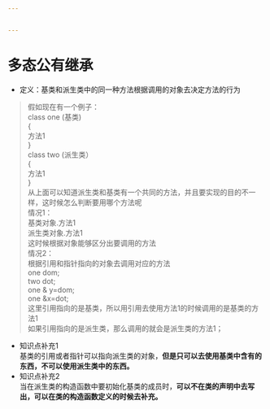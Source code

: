 ```yaml
---


---
```


<h1 id="多态公有继承"><span class="prefix"></span><span class="content">多态公有继承</span><span class="suffix"></span></h1>
<ul>
<li>定义：基类和派生类中的同一种方法根据调用的对象去决定方法的行为</li>
</ul>
<blockquote>
<p>假如现在有一个例子：<br>
class one (基类)<br>
{<br>
方法1<br>
}<br>
class two (派生类）<br>
{<br>
方法1<br>
}<br>
从上面可以知道派生类和基类有一个共同的方法，并且要实现的目的不一样，这时候怎么判断要用哪个方法呢<br>
情况1：<br>
基类对象.方法1<br>
派生类对象.方法1<br>
这时候根据对象能够区分出要调用的方法<br>
情况2：<br>
根据引用和指针指向的对象去调用对应的方法<br>
one dom;<br>
two dot;<br>
one &amp; y=dom;<br>
one  &amp;x=dot;<br>
这里引用指向的是基类，所以用引用去使用方法1的时候调用的是基类的方法1<br>
如果引用指向的是派生类，那么调用的就会是派生类的方法1；</p>
</blockquote>
<ul>
<li>知识点补充1<br>
基类的引用或者指针可以指向派生类的对象，<strong>但是只可以去使用基类中含有的东西，不可以使用派生类中的东西。</strong></li>
<li>知识点补充2<br>
当在派生类的构造函数中要初始化基类的成员时，<strong>可以不在类的声明中去写出，可以在类的构造函数定义的时候去补充。</strong></li>
</ul>


